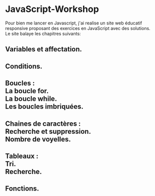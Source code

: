 # JavaScript-Workshop
Pour bien me lancer en Javascript, j'ai realise un site web éducatif responsive proposant des exercices en JavaScript avec des solutions.<br>Le site balaye les chapitres suivants:
## Variables et affectation.
## Conditions.
## Boucles :<br>La boucle for.<br>La boucle while.<br>Les boucles imbriquées.
## Chaines de caractères :<br>Recherche et suppression.<br>Nombre de voyelles.
## Tableaux :<br>Tri.<br>Recherche.
## Fonctions.

